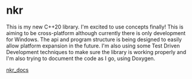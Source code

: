 # nkr
This is my new C++20 library. I'm excited to use concepts finally! This is aiming to be cross-platform although currently there is only development for Windows. The api and program structure is being designed to easily allow platform expansion in the future. I'm also using some Test Driven Development techniques to make sure the library is working properly and I'm also trying to document the code as I go, using Doxygen.

[nkr_docs](https://r-neal-kelly.github.io/nkr_docs)
